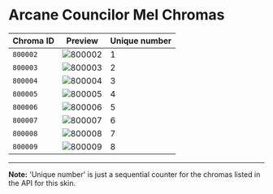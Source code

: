 # Arcane Councilor Mel Chromas

| Chroma ID | Preview | Unique number |
|---|---|---|
| `800002` | ![800002](https://raw.communitydragon.org/latest/plugins/rcp-be-lol-game-data/global/default/v1/champion-chroma-images/800/800002.png) | 1 |
| `800003` | ![800003](https://raw.communitydragon.org/latest/plugins/rcp-be-lol-game-data/global/default/v1/champion-chroma-images/800/800003.png) | 2 |
| `800004` | ![800004](https://raw.communitydragon.org/latest/plugins/rcp-be-lol-game-data/global/default/v1/champion-chroma-images/800/800004.png) | 3 |
| `800005` | ![800005](https://raw.communitydragon.org/latest/plugins/rcp-be-lol-game-data/global/default/v1/champion-chroma-images/800/800005.png) | 4 |
| `800006` | ![800006](https://raw.communitydragon.org/latest/plugins/rcp-be-lol-game-data/global/default/v1/champion-chroma-images/800/800006.png) | 5 |
| `800007` | ![800007](https://raw.communitydragon.org/latest/plugins/rcp-be-lol-game-data/global/default/v1/champion-chroma-images/800/800007.png) | 6 |
| `800008` | ![800008](https://raw.communitydragon.org/latest/plugins/rcp-be-lol-game-data/global/default/v1/champion-chroma-images/800/800008.png) | 7 |
| `800009` | ![800009](https://raw.communitydragon.org/latest/plugins/rcp-be-lol-game-data/global/default/v1/champion-chroma-images/800/800009.png) | 8 |

---

**Note:** 'Unique number' is just a sequential counter for the chromas listed in the API for this skin.